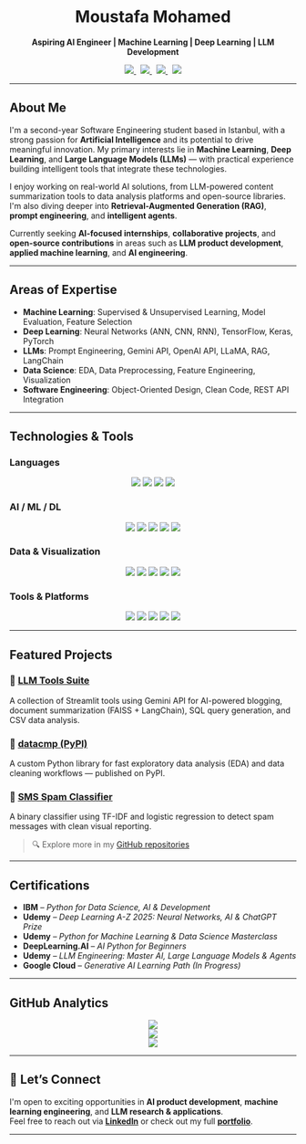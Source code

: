 
<h1 align="center">Moustafa Mohamed</h1>

<p align="center"><b>Aspiring AI Engineer | Machine Learning | Deep Learning | LLM Development</b></p>

<p align="center">
  <a href="https://www.linkedin.com/in/moustafamohamed01/">
    <img src="https://img.shields.io/badge/LinkedIn-0A66C2?style=for-the-badge&logo=linkedin&logoColor=white" />
  </a>
  &nbsp;
  <a href="https://github.com/MoustafaMohamed01">
    <img src="https://img.shields.io/badge/GitHub-171515?style=for-the-badge&logo=github&logoColor=white" />
  </a>
  &nbsp;
  <a href="https://www.kaggle.com/moustafamohamed01">
    <img src="https://img.shields.io/badge/Kaggle-20BEFF?style=for-the-badge&logo=kaggle&logoColor=white" />
  </a>
  &nbsp;
  <a href="https://moustafamohamed.netlify.app/">
    <img src="https://img.shields.io/badge/Portfolio-FF6F00?style=for-the-badge&logo=google-chrome&logoColor=white" />
  </a>
</p>

---

## About Me

I'm a second-year Software Engineering student based in Istanbul, with a strong passion for **Artificial Intelligence** and its potential to drive meaningful innovation. My primary interests lie in **Machine Learning**, **Deep Learning**, and **Large Language Models (LLMs)** — with practical experience building intelligent tools that integrate these technologies.

I enjoy working on real-world AI solutions, from LLM-powered content summarization tools to data analysis platforms and open-source libraries. I'm also diving deeper into **Retrieval-Augmented Generation (RAG)**, **prompt engineering**, and **intelligent agents**.

Currently seeking **AI-focused internships**, **collaborative projects**, and **open-source contributions** in areas such as **LLM product development**, **applied machine learning**, and **AI engineering**.

---

## Areas of Expertise

- **Machine Learning**: Supervised & Unsupervised Learning, Model Evaluation, Feature Selection  
- **Deep Learning**: Neural Networks (ANN, CNN, RNN), TensorFlow, Keras, PyTorch  
- **LLMs**: Prompt Engineering, Gemini API, OpenAI API, LLaMA, RAG, LangChain  
- **Data Science**: EDA, Data Preprocessing, Feature Engineering, Visualization  
- **Software Engineering**: Object-Oriented Design, Clean Code, REST API Integration  

---

## Technologies & Tools

### Languages
<p align="center">
  <img src="https://img.shields.io/badge/Python-3776AB?style=flat-square&logo=python&logoColor=white" />
  <img src="https://img.shields.io/badge/C-A8B9CC?style=flat-square&logo=c&logoColor=white" />
  <img src="https://img.shields.io/badge/C++-00599C?style=flat-square&logo=c%2B%2B&logoColor=white" />
  <img src="https://img.shields.io/badge/SQL-4479A1?style=flat-square&logo=mysql&logoColor=white" />
</p>

### AI / ML / DL
<p align="center">
  <img src="https://img.shields.io/badge/Scikit_learn-F7931E?style=flat-square&logo=scikit-learn&logoColor=white" />
  <img src="https://img.shields.io/badge/TensorFlow-FF6F00?style=flat-square&logo=tensorflow&logoColor=white" />
  <img src="https://img.shields.io/badge/Keras-D00000?style=flat-square&logo=keras&logoColor=white" />
  <img src="https://img.shields.io/badge/PyTorch-EE4C2C?style=flat-square&logo=pytorch&logoColor=white" />
  <img src="https://img.shields.io/badge/LLMs-5e60ce?style=flat-square&logo=OpenAI&logoColor=white" />
</p>

### Data & Visualization
<p align="center">
  <img src="https://img.shields.io/badge/NumPy-013243?style=flat-square&logo=numpy&logoColor=white" />
  <img src="https://img.shields.io/badge/Pandas-150458?style=flat-square&logo=pandas&logoColor=white" />
  <img src="https://img.shields.io/badge/Matplotlib-ffffff?style=flat-square&logo=matplotlib&logoColor=black" />
  <img src="https://img.shields.io/badge/Seaborn-2D72B8?style=flat-square&logoColor=white" />
  <img src="https://img.shields.io/badge/Data_Preprocessing-0073CF?style=flat-square&logo=python&logoColor=white" />
</p>

### Tools & Platforms
<p align="center">
  <img src="https://img.shields.io/badge/Jupyter-F37626?style=flat-square&logo=jupyter&logoColor=white" />
  <img src="https://img.shields.io/badge/VS_Code-007ACC?style=flat-square&logo=visual-studio-code&logoColor=white" />
  <img src="https://img.shields.io/badge/Git-F05032?style=flat-square&logo=git&logoColor=white" />
  <img src="https://img.shields.io/badge/Power_BI-F2C811?style=flat-square&logo=powerbi&logoColor=black" />
  <img src="https://img.shields.io/badge/Google_Colab-F9AB00?style=flat-square&logo=googlecolab&logoColor=white" />
</p>

---

## Featured Projects

### 🔹 [LLM Tools Suite](https://github.com/MoustafaMohamed01/LLM-tools-suite)
A collection of Streamlit tools using Gemini API for AI-powered blogging, document summarization (FAISS + LangChain), SQL query generation, and CSV data analysis.

### 🔹 [datacmp (PyPI)](https://pypi.org/project/datacmp/)
A custom Python library for fast exploratory data analysis (EDA) and data cleaning workflows — published on PyPI.

### 🔹 [SMS Spam Classifier](https://github.com/MoustafaMohamed01/SMS-Spam-Collection-Dataset)
A binary classifier using TF-IDF and logistic regression to detect spam messages with clean visual reporting.

> 🔍 Explore more in my [GitHub repositories](https://github.com/MoustafaMohamed01?tab=repositories)

---

## Certifications

- **IBM** – *Python for Data Science, AI & Development*  
- **Udemy** – *Deep Learning A-Z 2025: Neural Networks, AI & ChatGPT Prize*  
- **Udemy** – *Python for Machine Learning & Data Science Masterclass*  
- **DeepLearning.AI** – *AI Python for Beginners*  
- **Udemy** – *LLM Engineering: Master AI, Large Language Models & Agents*  
- **Google Cloud** – *Generative AI Learning Path (In Progress)*  

---

## GitHub Analytics

<p align="center">
  <img src="https://github-readme-stats.vercel.app/api?username=MoustafaMohamed01&theme=dark&hide_border=false" /><br/>
  <img src="https://github-readme-streak-stats.herokuapp.com/?user=MoustafaMohamed01&theme=dark&hide_border=false" /><br/>
  <img src="https://github-readme-stats.vercel.app/api/top-langs/?username=MoustafaMohamed01&theme=dark&layout=compact&hide_border=false" />
</p>

---

## 🤝 Let’s Connect

I'm open to exciting opportunities in **AI product development**, **machine learning engineering**, and **LLM research & applications**.  
Feel free to reach out via **[LinkedIn](https://www.linkedin.com/in/moustafamohamed01/)** or check out my full **[portfolio](https://moustafamohamed.netlify.app/)**.

---
